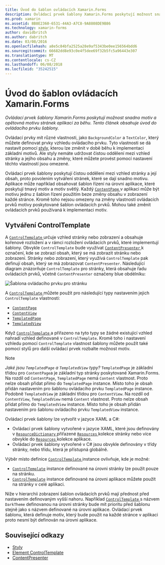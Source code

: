 ```yaml
---
title: Úvod do šablon ovládacích Xamarin.Forms
description: Ovládací prvek šablony Xamarin.Forms poskytují možnost snadno motiv a opětovná motivu stránek aplikací za běhu. Tento článek obsahuje úvod do ovládacího prvku šablony.
ms.prod: xamarin
ms.assetid: 8B8E2360-6531-44A3-A7C8-9A8808DE9B86
ms.technology: xamarin-forms
author: davidbritch
ms.author: dabritch
ms.date: 03/08/2016
ms.openlocfilehash: a8e5c84bfa2525a28e9af5343be0ee156564bdd6
ms.sourcegitcommit: 66682dd8e93c0e4f5dee69f32b5fc5a96443e307
ms.translationtype: MT
ms.contentlocale: cs-CZ
ms.lasthandoff: 06/08/2018
ms.locfileid: "35242515"
---
```

# <a name="introduction-to-xamarinforms-control-templates"></a>Úvod do šablon ovládacích Xamarin.Forms

_Ovládací prvek šablony Xamarin.Forms poskytují možnost snadno motiv a opětovná motivu stránek aplikací za běhu. Tento článek obsahuje úvod do ovládacího prvku šablony._

Ovládací prvky mít různé vlastnosti, jako `BackgroundColor` a `TextColor`, který můžete definovat prvky vzhledu ovládacího prvku. Tyto vlastnosti se dá nastavit pomocí [styly](~/xamarin-forms/user-interface/styles/index.md), kterou lze změnit v době běhu k implementaci základní motivů. Ale styly nemáte udržovat čistou oddělení mezi vzhled stránky a jejího obsahu a změny, které můžete provést pomocí nastavení těchto vlastností jsou omezené.

Ovládací prvek šablony poskytují čistou oddělení mezi vzhled stránky a její obsah, proto povolením vytváření stránek, které se dají snadno motivu. Aplikace může například obsahovat šablon řízení na úrovni aplikace, které poskytují tmavý motiv a motiv světlý. Každý [ `ContentPage` ](https://developer.xamarin.com/api/type/Xamarin.Forms.ContentPage/) v aplikaci může být motivu jednu z šablon řízení použitím beze změny obsahu v zobrazení každé stránce. Kromě toho nejsou omezeny na změny vlastností ovládacích prvků motivy poskytované šablon ovládacích prvků. Mohou také změnit ovládacích prvků používaná k implementaci motiv.

## <a name="creating-a-controltemplate"></a>Vytváření ControlTemplate

A [ `ControlTemplate` ](https://developer.xamarin.com/api/type/Xamarin.Forms.ControlTemplate/) určuje vzhled stránky nebo zobrazení a obsahuje kořenové rozložení a v rámci rozložení ovládacích prvků, které implementují šablony. Obvykle `ControlTemplate` bude využívat [ `ContentPresenter` ](https://developer.xamarin.com/api/type/Xamarin.Forms.ContentPresenter/) k označení, kde se zobrazí obsah, který se má zobrazit stránku nebo zobrazení. Stránky nebo zobrazení, který využívá `ControlTemplate` pak definují obsah, který se má zobrazovat `ContentPresenter`. Následující diagram znázorňuje `ControlTemplate` pro stránky, která obsahuje řadu ovládacích prvků, včetně `ContentPresenter` označeny blue obdélníku:

![](introduction-images/control-template.png "Šablona ovládacího prvku pro stránku")

A [ `ControlTemplate` ](https://developer.xamarin.com/api/type/Xamarin.Forms.ControlTemplate/) můžete použít pro následující typy nastavením jejich `ControlTemplate` vlastnosti:

- [`ContentPage`](https://developer.xamarin.com/api/type/Xamarin.Forms.ContentPage/)
- [`ContentView`](https://developer.xamarin.com/api/type/Xamarin.Forms.ContentView/)
- [`TemplatedPage`](https://developer.xamarin.com/api/type/Xamarin.Forms.TemplatedPage/)
- [`TemplatedView`](https://developer.xamarin.com/api/type/Xamarin.Forms.TemplatedView/)

Když [ `ControlTemplate` ](https://developer.xamarin.com/api/type/Xamarin.Forms.ControlTemplate/) a přiřazeno na tyto typy se žádné existující vzhled nahradí vzhled definované v `ControlTemplate`. Kromě toho i nastavení vzhledu pomocí `ControlTemplate` vlastnost šablony můžete použít také pomocí stylů pro další ovládací prvek rozbalte možnost motiv.

> [!NOTE]
>  *Jaké jsou `TemplatedPage` a `TemplatedView` typy?* `TemplatedPage` je základní třídou pro `ContentPage`a je základní typ stránky poskytované Xamarin.Forms. Na rozdíl od `ContentPage`, `TemplatedPage` nemá `Content` vlastnost. Proto nelze obsah přidat přímo do `TemplatedPage` instance. Místo toho je obsah přidán nastavením pro šablonu ovládacího prvku `TemplatedPage` instance. Podobně `TemplatedView` je základní třídou pro `ContentView`. Na rozdíl od `ContentView`, `TemplatedView` nemá `Content` vlastnost. Proto nelze obsah přidat přímo do `TemplatedView` instance. Místo toho je obsah přidán nastavením pro šablonu ovládacího prvku `TemplatedView` instance.

Ovládací prvek šablony lze vytvořit v jazyce XAML a C#:

- Ovládací prvek šablony vytvořené v jazyce XAML, které jsou definovány v [ `ResourceDictionary` ](https://developer.xamarin.com/api/type/Xamarin.Forms.ResourceDictionary/) přiřazené [ `Resources` ](https://developer.xamarin.com/api/property/Xamarin.Forms.VisualElement.Resources/) kolekce stránky nebo více obvykle do [ `Resources` ](https://developer.xamarin.com/api/property/Xamarin.Forms.Application.Resources/) kolekce aplikace.
- Ovládací prvek šablony vytvořené v C# jsou obvykle definovány v třídy stránky, nebo třídu, která je přístupná globálně.

Výběr místo definice [ `ControlTemplate` ](https://developer.xamarin.com/api/type/Xamarin.Forms.ControlTemplate/) instance ovlivňuje, kde je možné:

- [`ControlTemplate`](https://developer.xamarin.com/api/type/Xamarin.Forms.ControlTemplate/) instance definované na úrovni stránky lze použít pouze na stránku.
- [`ControlTemplate`](https://developer.xamarin.com/api/type/Xamarin.Forms.ControlTemplate/) instance definované na úrovni aplikace můžete použít na stránky v celé aplikaci.

Níže v hierarchii zobrazení šablon ovládacích prvků mají přednost před nastavením definovaným vyšší nahoru. Například [ `ControlTemplate` ](https://developer.xamarin.com/api/type/Xamarin.Forms.ControlTemplate/) s názvem `DarkTheme` definovanou na úrovni stránky bude mít prioritu před šablonu stejně jako s názvem definované na úrovni aplikace. Ovládací prvek šablonu, která definuje motiv, který bude použit na každé stránce v aplikaci proto nesmí být definován na úrovni aplikace.


## <a name="related-links"></a>Související odkazy

- [Styly](~/xamarin-forms/user-interface/styles/index.md)
- [Element ControlTemplate](https://developer.xamarin.com/api/type/Xamarin.Forms.ControlTemplate/)
- [ContentPresenter](https://developer.xamarin.com/api/type/Xamarin.Forms.ContentPresenter/)

